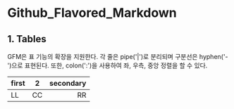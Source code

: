 # Github_Flavored_Markdown

## **1. Tables**

GFM은 표 기능의 확장을 지원한다. 각 줄은 pipe('|')로 분리되며 구분선은 hyphen('-')으로 표현된다. 또한, colon(':')을 사용하여 좌, 우측, 중앙 정렬을 할 수 있다.

| first | 2 | secondary |
| :--- | :---: | ----: |
| LL | CC | RR |

